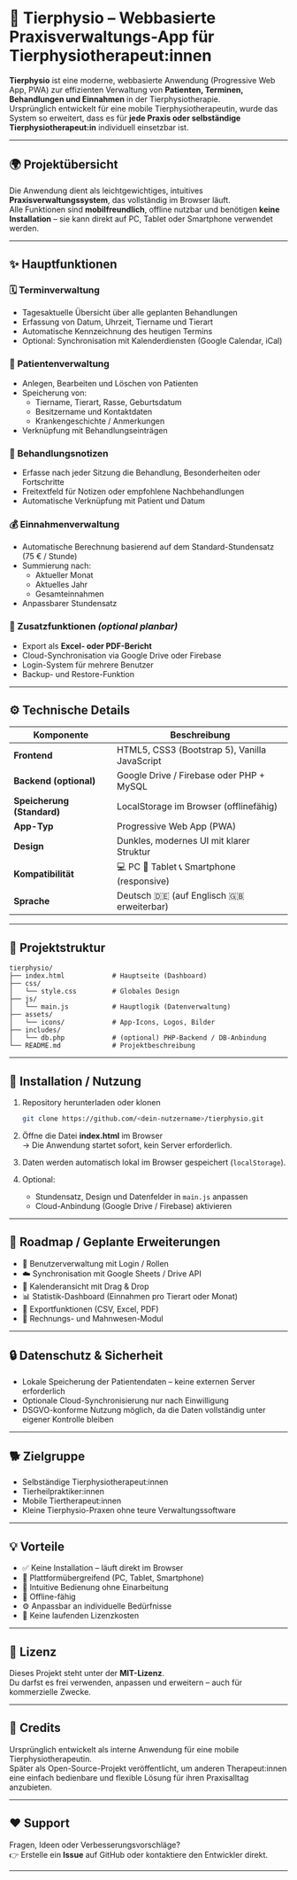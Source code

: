 # 🐾 Tierphysio – Webbasierte Praxisverwaltungs-App für Tierphysiotherapeut:innen

**Tierphysio** ist eine moderne, webbasierte Anwendung (Progressive Web App, PWA) zur effizienten Verwaltung von **Patienten, Terminen, Behandlungen und Einnahmen** in der Tierphysiotherapie.  
Ursprünglich entwickelt für eine mobile Tierphysiotherapeutin, wurde das System so erweitert, dass es für **jede Praxis oder selbständige Tierphysiotherapeut:in** individuell einsetzbar ist.

---

## 🌍 Projektübersicht

Die Anwendung dient als leichtgewichtiges, intuitives **Praxisverwaltungssystem**, das vollständig im Browser läuft.  
Alle Funktionen sind **mobilfreundlich**, offline nutzbar und benötigen **keine Installation** – sie kann direkt auf PC, Tablet oder Smartphone verwendet werden.

---

## ✨ Hauptfunktionen

### 🗓️ Terminverwaltung
- Tagesaktuelle Übersicht über alle geplanten Behandlungen  
- Erfassung von Datum, Uhrzeit, Tiername und Tierart  
- Automatische Kennzeichnung des heutigen Termins  
- Optional: Synchronisation mit Kalenderdiensten (Google Calendar, iCal)

### 🐾 Patientenverwaltung
- Anlegen, Bearbeiten und Löschen von Patienten  
- Speicherung von:
  - Tiername, Tierart, Rasse, Geburtsdatum  
  - Besitzername und Kontaktdaten  
  - Krankengeschichte / Anmerkungen  
- Verknüpfung mit Behandlungseinträgen  

### 💬 Behandlungsnotizen
- Erfasse nach jeder Sitzung die Behandlung, Besonderheiten oder Fortschritte  
- Freitextfeld für Notizen oder empfohlene Nachbehandlungen  
- Automatische Verknüpfung mit Patient und Datum  

### 💰 Einnahmenverwaltung
- Automatische Berechnung basierend auf dem Standard-Stundensatz (75 € / Stunde)  
- Summierung nach:
  - Aktueller Monat  
  - Aktuelles Jahr  
  - Gesamteinnahmen  
- Anpassbarer Stundensatz  

### 🧾 Zusatzfunktionen *(optional planbar)*
- Export als **Excel- oder PDF-Bericht**  
- Cloud-Synchronisation via Google Drive oder Firebase  
- Login-System für mehrere Benutzer  
- Backup- und Restore-Funktion  

---

## ⚙️ Technische Details

| Komponente | Beschreibung |
|-------------|---------------|
| **Frontend** | HTML5, CSS3 (Bootstrap 5), Vanilla JavaScript |
| **Backend (optional)** | Google Drive / Firebase oder PHP + MySQL |
| **Speicherung (Standard)** | LocalStorage im Browser (offlinefähig) |
| **App-Typ** | Progressive Web App (PWA) |
| **Design** | Dunkles, modernes UI mit klarer Struktur |
| **Kompatibilität** | 💻 PC   📱 Tablet   📞 Smartphone (responsive) |
| **Sprache** | Deutsch 🇩🇪 (auf Englisch 🇬🇧 erweiterbar) |

---

## 🧩 Projektstruktur

```
tierphysio/
├── index.html            # Hauptseite (Dashboard)
├── css/
│   └── style.css         # Globales Design
├── js/
│   └── main.js           # Hauptlogik (Datenverwaltung)
├── assets/
│   └── icons/            # App-Icons, Logos, Bilder
├── includes/
│   └── db.php            # (optional) PHP-Backend / DB-Anbindung
└── README.md             # Projektbeschreibung
```

---

## 🚀 Installation / Nutzung

1. Repository herunterladen oder klonen  
   ```bash
   git clone https://github.com/<dein-nutzername>/tierphysio.git
   ```

2. Öffne die Datei **index.html** im Browser  
   → Die Anwendung startet sofort, kein Server erforderlich.

3. Daten werden automatisch lokal im Browser gespeichert (`localStorage`).

4. Optional:  
   - Stundensatz, Design und Datenfelder in `main.js` anpassen  
   - Cloud-Anbindung (Google Drive / Firebase) aktivieren  

---

## 🧠 Roadmap / Geplante Erweiterungen
- 🔐 Benutzerverwaltung mit Login / Rollen  
- ☁️ Synchronisation mit Google Sheets / Drive API  
- 📅 Kalenderansicht mit Drag & Drop  
- 📊 Statistik-Dashboard (Einnahmen pro Tierart oder Monat)  
- 💾 Exportfunktionen (CSV, Excel, PDF)  
- 💼 Rechnungs- und Mahnwesen-Modul  

---

## 🔒 Datenschutz & Sicherheit
- Lokale Speicherung der Patientendaten – keine externen Server erforderlich  
- Optionale Cloud-Synchronisierung nur nach Einwilligung  
- DSGVO-konforme Nutzung möglich, da die Daten vollständig unter eigener Kontrolle bleiben  

---

## 🐕 Zielgruppe
- Selbständige Tierphysiotherapeut:innen  
- Tierheilpraktiker:innen  
- Mobile Tiertherapeut:innen  
- Kleine Tierphysio-Praxen ohne teure Verwaltungssoftware  

---

## 💡 Vorteile
- ✅ Keine Installation – läuft direkt im Browser  
- 📱 Plattformübergreifend (PC, Tablet, Smartphone)  
- 🧭 Intuitive Bedienung ohne Einarbeitung  
- 🔋 Offline-fähig  
- ⚙️ Anpassbar an individuelle Bedürfnisse  
- 💸 Keine laufenden Lizenzkosten  

---

## 🧰 Lizenz
Dieses Projekt steht unter der **MIT-Lizenz**.  
Du darfst es frei verwenden, anpassen und erweitern – auch für kommerzielle Zwecke.

---

## 🙌 Credits
Ursprünglich entwickelt als interne Anwendung für eine mobile Tierphysiotherapeutin.  
Später als Open-Source-Projekt veröffentlicht, um anderen Therapeut:innen eine einfach bedienbare und flexible Lösung für ihren Praxisalltag anzubieten.  

---

## ❤️ Support
Fragen, Ideen oder Verbesserungsvorschläge?  
👉 Erstelle ein **Issue** auf GitHub oder kontaktiere den Entwickler direkt.

---

